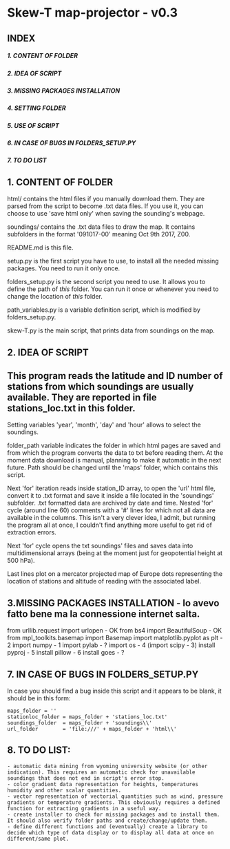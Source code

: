 
#  Skew-T map-projector - v0.3
 
## INDEX  
##### 1. CONTENT OF FOLDER  
##### 2. IDEA OF SCRIPT  
##### 3. MISSING PACKAGES INSTALLATION  
##### 4. SETTING FOLDER  
##### 5. USE OF SCRIPT
##### 6. IN CASE OF BUGS IN FOLDERS_SETUP.PY
##### 7. TO DO LIST

## 1. CONTENT OF FOLDER  
html/ contains the html files if you manually download them. They are parsed from the script to become .txt data files. If you use it, you can choose to use 'save html only' when saving the sounding's webpage.  

soundings/ contains the .txt data files to draw the map. It contains subfolders in the format '091017-00' meaning Oct 9th 2017, Z00.  

README.md is this file.  

setup.py is the first script you have to use, to install all the needed missing packages. You need to run it only once.  

folders_setup.py is the second script you need to use. It allows you to define the path of *this* folder. You can run it once or whenever you need to change the location of *this* folder.  

path_variables.py is a variable definition script, which is modified by folders_setup.py.  

skew-T.py is the main script, that prints data from soundings on the map. 

## 2. IDEA OF SCRIPT  
## This program reads the latitude and ID number of stations from which soundings are usually available. They are reported in file stations_loc.txt in this folder.

Setting variables 'year', 'month', 'day' and 'hour' allows to select the soundings.

folder_path variable indicates the folder in which html pages are saved and from which the program converts the data to txt before reading them. At the moment data download is manual, planning to make it automatic in the next future. Path should be changed until the 'maps' folder, which contains this script.

Next 'for' iteration reads inside station_ID array, to open the 'url' html file, convert it to .txt format and save it inside a file located in the 'soundings' subfolder. .txt formatted data are archived by date and time.
Nested 'for' cycle (around line 60) comments with a '#' lines for which not all data are available in the columns. This isn't a very clever idea, I admit, but running the program all at once, I couldn't find anything more useful to get rid of extraction errors.

Next 'for' cycle opens the txt soundings' files and saves data into multidimensional arrays (being at the moment just for geopotential height at 500 hPa).

Last lines plot on a mercator projected map of Europe dots representing the location of stations and altitude of reading with the associated label.  

## 3.MISSING PACKAGES INSTALLATION - lo avevo fatto bene ma la connessione internet salta.  
from urllib.request import urlopen - OK
from bs4 import BeautifulSoup - OK
from mpl_toolkits.basemap import Basemap
import matplotlib.pyplot as plt - 2
import numpy - 1
import pylab - ?
import os - 4
(import scipy - 3)
install pyproj - 5
install pillow - 6
install goes - ?

## 7. IN CASE OF BUGS IN FOLDERS_SETUP.PY
In case you should find a bug inside this script and it appears to be blank, it should be in this form:  

```
maps_folder = ''  
stationloc_folder = maps_folder + 'stations_loc.txt'  
soundings_folder  = maps_folder + 'soundings\\'  
url_folder        = 'file:///' + maps_folder + 'html\\'  
```

## 8. TO DO LIST:  
    - automatic data mining from wyoming university website (or other indication). This requires an automatic check for unavailable soundings that does not end in script's error stop.  
    - color gradient data representation for heights, temperatures humidity and other scalar quantities.  
    - vector representation of vectorial quantities such as wind, pressure gradients or temperature gradients. This obviously requires a defined function for extracting gradients in a useful way.  
    - create installer to check for missing packages and to install them. It should also verify folder paths and create/change/update them.  
    - define different functions and (eventually) create a library to decide which type of data display or to display all data at once on different/same plot.  
